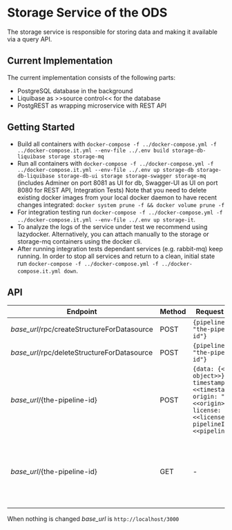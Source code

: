 # Storage Service of the ODS

The storage service is responsible for storing data and making it available via a query API.

## Current Implementation
The current implementation consists of the following parts:
* PostgreSQL database in the background
* Liquibase as >>source control<< for the database
* PostgREST as wrapping microservice with REST API

## Getting Started

* Build all containers with `docker-compose -f ../docker-compose.yml -f ../docker-compose.it.yml --env-file ../.env build storage-db-liquibase storage storage-mq`
* Run all containers with `docker-compose -f ../docker-compose.yml -f ../docker-compose.it.yml --env-file ../.env up storage-db storage-db-liquibase storage-db-ui storage storage-swagger storage-mq` (includes Adminer on port 8081 as UI for db, Swagger-UI as UI on port 8080 for REST API, Integration Tests)
Note that you need to delete existing docker images from your local docker daemon to have recent changes integrated: `docker system prune -f && docker volume prune -f`
* For integration testing run `docker-compose -f ../docker-compose.yml -f ../docker-compose.it.yml --env-file ../.env up storage-it`.
* To analyze the logs of the service under test we recommend using lazydocker. Alternatively, you can attach manually to the storage or storage-mq containers using the docker cli. 
* After running integration tests dependant services (e.g. rabbit-mq) keep running. In order to stop all services and return to a clean, initial state run `docker-compose -f ../docker-compose.yml -f ../docker-compose.it.yml down`. 


## API
| Endpoint  | Method  | Request Body  | Response Body |
|---|---|---|---|
| *base_url*/rpc/createStructureForDatasource  | POST  | `{pipelineid: "the-pipeline-id"}` | - |
| *base_url*/rpc/deleteStructureForDatasource  | POST  | `{pipelineid: "the-pipeline-id"}` | - |
| *base_url*/{the-pipeline-id}  | POST  | `{data: {<<json object>>}, timestamp: "<<timestamp>>", origin: "<<origin>>", license: "<<license>>", pipelineId: "<<pipelineId>>}` | - |
| *base_url*/{the-pipeline-id} | GET  | - | `{data: {<<json object>>, timestamp: "<<timestamp>>", origin: "<<origin>>", license: "<<license>>", pipelineId: "<<pipelineId>>}` |

When nothing is changed *base_url* is `http://localhost/3000`
